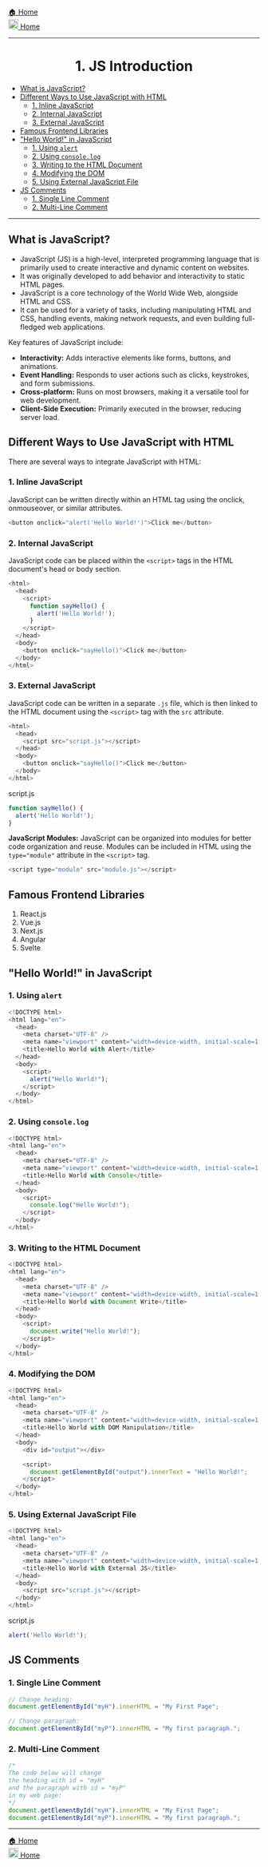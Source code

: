 [🏠 Home](../../../README.md) <br/>
<a href="../JavaScript.md" > 
<img src="../imgs/js-logo.png" height="20px">
 Home
</a>

<hr/>

<h1 style="text-align: center">1. JS Introduction</h1>

- [What is JavaScript?](#what-is-javascript)
- [Different Ways to Use JavaScript with HTML](#different-ways-to-use-javascript-with-html)
	- [1. Inline JavaScript](#1-inline-javascript)
	- [2. Internal JavaScript](#2-internal-javascript)
	- [3. External JavaScript](#3-external-javascript)
- [Famous Frontend Libraries](#famous-frontend-libraries)
- ["Hello World!" in JavaScript](#hello-world-in-javascript)
	- [1. Using `alert`](#1-using-alert)
	- [2. Using `console.log`](#2-using-consolelog)
	- [3. Writing to the HTML Document](#3-writing-to-the-html-document)
	- [4. Modifying the DOM](#4-modifying-the-dom)
	- [5. Using External JavaScript File](#5-using-external-javascript-file)
- [JS Comments](#js-comments)
	- [1. Single Line Comment](#1-single-line-comment)
	- [2. Multi-Line Comment](#2-multi-line-comment)

<hr/>

## What is JavaScript?

- JavaScript (JS) is a high-level, interpreted programming language that is primarily used to create interactive and dynamic content on websites. 
- It was originally developed to add behavior and interactivity to static HTML pages. 
- JavaScript is a core technology of the World Wide Web, alongside HTML and CSS. 
- It can be used for a variety of tasks, including manipulating HTML and CSS, handling events, making network requests, and even building full-fledged web applications.

Key features of JavaScript include:

- **Interactivity:** Adds interactive elements like forms, buttons, and animations.
- **Event Handling:** Responds to user actions such as clicks, keystrokes, and form submissions.
- **Cross-platform:** Runs on most browsers, making it a versatile tool for web development.
- **Client-Side Execution:** Primarily executed in the browser, reducing server load.

## Different Ways to Use JavaScript with HTML

There are several ways to integrate JavaScript with HTML:

### 1. Inline JavaScript

JavaScript can be written directly within an HTML tag using the onclick, onmouseover, or similar attributes.

```js
<button onclick="alert('Hello World!')">Click me</button>
```

### 2. Internal JavaScript

JavaScript code can be placed within the `<script>` tags in the HTML document's head or body section.

```js
<html>
  <head>
    <script>
      function sayHello() {
        alert('Hello World!');
      }
    </script>
  </head>
  <body>
    <button onclick="sayHello()">Click me</button>
  </body>
</html>
```

### 3. External JavaScript

JavaScript code can be written in a separate `.js` file, which is then linked to the HTML document using the `<script>` tag with the `src` attribute.

```js
<html>
  <head>
    <script src="script.js"></script>
  </head>
  <body>
    <button onclick="sayHello()">Click me</button>
  </body>
</html>
```

script.js

```js
function sayHello() {
  alert('Hello World!');
}
```

**JavaScript Modules:**
JavaScript can be organized into modules for better code organization and reuse. Modules can be included in HTML using the `type="module"` attribute in the `<script>` tag.

```js
<script type="module" src="module.js"></script>
```

## Famous Frontend Libraries

1. React.js
2. Vue.js
3. Next.js
4. Angular
5. Svelte

## "Hello World!" in JavaScript

### 1. Using `alert`

```js
<!DOCTYPE html>
<html lang="en">
  <head>
    <meta charset="UTF-8" />
    <meta name="viewport" content="width=device-width, initial-scale=1.0" />
    <title>Hello World with Alert</title>
  </head>
  <body>
    <script>
      alert("Hello World!");
    </script>
  </body>
</html>
```

### 2. Using `console.log`

```js
<!DOCTYPE html>
<html lang="en">
  <head>
    <meta charset="UTF-8" />
    <meta name="viewport" content="width=device-width, initial-scale=1.0" />
    <title>Hello World with Console</title>
  </head>
  <body>
    <script>
      console.log("Hello World!");
    </script>
  </body>
</html>
```

### 3. Writing to the HTML Document

```js
<!DOCTYPE html>
<html lang="en">
  <head>
    <meta charset="UTF-8" />
    <meta name="viewport" content="width=device-width, initial-scale=1.0" />
    <title>Hello World with Document Write</title>
  </head>
  <body>
    <script>
      document.write("Hello World!");
    </script>
  </body>
</html>
```

### 4. Modifying the DOM

```js
<!DOCTYPE html>
<html lang="en">
  <head>
    <meta charset="UTF-8" />
    <meta name="viewport" content="width=device-width, initial-scale=1.0" />
    <title>Hello World with DOM Manipulation</title>
  </head>
  <body>
    <div id="output"></div>

    <script>
      document.getElementById("output").innerText = "Hello World!";
    </script>
  </body>
</html>
```

### 5. Using External JavaScript File

```js
<!DOCTYPE html>
<html lang="en">
  <head>
    <meta charset="UTF-8" />
    <meta name="viewport" content="width=device-width, initial-scale=1.0" />
    <title>Hello World with External JS</title>
  </head>
  <body>
    <script src="script.js"></script>
  </body>
</html>
```

script.js

```js
alert('Hello World!');
```

## JS Comments

### 1. Single Line Comment

```js
// Change heading:
document.getElementById("myH").innerHTML = "My First Page";

// Change paragraph:
document.getElementById("myP").innerHTML = "My first paragraph.";
```

### 2. Multi-Line Comment

```js
/*
The code below will change
the heading with id = "myH"
and the paragraph with id = "myP"
in my web page:
*/
document.getElementById("myH").innerHTML = "My First Page";
document.getElementById("myP").innerHTML = "My first paragraph.";
```

<hr/>

[🏠 Home](../../../README.md) <br/>
<a href="../JavaScript.md" > 
<img src="../imgs/js-logo.png" height="20px">
 Home
</a>